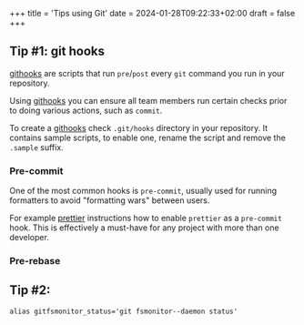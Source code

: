+++
title = 'Tips using Git'
date = 2024-01-28T09:22:33+02:00
draft = false
+++

## Tip #1: git hooks

[githooks](https://git-scm.com/docs/githooks) are scripts that run `pre`/`post` every `git` command you run in your
repository.

Using [githooks](https://git-scm.com/docs/githooks) you can ensure all team members run certain checks prior to doing
various actions, such as `commit`.

To create a [githooks](https://git-scm.com/docs/githooks) check `.git/hooks` directory in your repository.
It contains sample scripts, to enable one, rename the script and remove the `.sample` suffix.

### Pre-commit

One of the most common hooks is `pre-commit`, usually used for running formatters to avoid "formatting wars" between
users.

For example [prettier](https://prettier.io/docs/en/install) instructions how to enable `prettier` as a `pre-commit`
hook.
This is effectively a must-have for any project with more than one developer.

### Pre-rebase

## Tip #2:

`alias gitfsmonitor_status='git fsmonitor--daemon status'`
